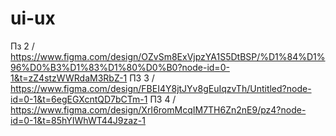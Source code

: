 # ui-ux
Пз 2 /  https://www.figma.com/design/OZvSm8ExVjpzYA1S5DtBSP/%D1%84%D1%96%D0%B3%D1%83%D1%80%D0%B0?node-id=0-1&t=zZ4stzWWRdaM3RbZ-1
ПЗ 3 /  https://www.figma.com/design/FBEI4Y8jtJYv8gEuIqzvTh/Untitled?node-id=0-1&t=6egEGXcntQD7bCTm-1
ПЗ 4 /  https://www.figma.com/design/XrI6romMcqIM7TH6Zn2nE9/pz4?node-id=0-1&t=85hYIWhWT44J9zaz-1
